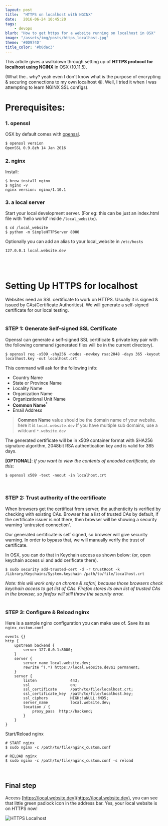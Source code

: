 ```yaml
---
layout: post
title:  "HTTPS on localhost with NGINX"
date:   2016-06-24 10:45:20
tags:
    - devops
blurb: "How to get https for a website running on localhost in OSX"
image: "/assets/img/posts/https_localhost.jpg"
theme: '#0D974D'
title_color: '#b0dac3'
---
```


This article gives a walkdown through setting up of **HTTPS protocol for localhost using NGINX** in OSX (10.11.5).

(What the.. why? yeah even I don't know what is the purpose of encrypting & securing connections to my own localhost 😜. Well, I tried it when I was attempting to learn NGINX SSL configs).


# Prerequisites:

### 1. openssl
OSX by default comes with [openssl](https://www.openssl.org/).

```zsh
$ openssl version
OpenSSL 0.9.8zh 14 Jan 2016
```


### 2. nginx

Install:

```shell
$ brew install nginx
$ nginx -v
nginx version: nginx/1.10.1
```

### 3. a local server

Start your local development server.
(For eg: this can be just an index.html file with 'hello world' inside `/local_website`).

```shell
$ cd /local_website
$ python -m SimpleHTTPServer 8000
```

Optionally you can add an alias to your local_website in `/etc/hosts`

```config
127.0.0.1 local.website.dev
```

<br><br>

# Setting Up HTTPS for localhost

Websites need an SSL certificate to work on HTTPS. Usually it is signed & issued by CAs(Certificate Authorities). We will generate a self-signed certificate for our local testing.
<br><br>

### STEP 1: Generate Self-signed SSL Certificate

Openssl can generate a self-signed SSL certificate & private key pair with the following command (generated files will be in the current directory).

```shell
$ openssl req -x509 -sha256 -nodes -newkey rsa:2048 -days 365 -keyout localhost.key -out localhost.crt
```

This command will ask for the following info:

- Country Name
- State or Province Name
- Locality Name
- Organization Name
- Organizational Unit Name
- **Common Name**<sup>*</sup>
- Email Address

> **Common Name** value should be the domain name of your website.
> here it is `local.website.dev`
> If you have multiple sub domains, use a wildcard `*.website.dev`


The generated certificate will be in x509 container format with SHA256 signature algorithm, 2048bit RSA authentication key and is valid for 365 days.

 **[OPTIONAL]**: *If you want to view the contents of encoded certificate, do this:*

```shell
$ openssl x509 -text -noout -in localhost.crt
```
<br>

### STEP 2: Trust authority of the certificate

When browsers get the certificat from server, the authenticity is verified by checking with existing CAs. Browser has a list of trusted CAs by default, if the certificate issuer is not there, then browser will be showing a security warning 'untrusted connection'.

Our generated certificate is self signed, so browser will give security warning. In order to bypass that, we will manually verify the trust of certificate.

In OSX, you can do that in Keychain access as shown below: (or, open keychain access ui and add cerificate there).

```shell
$ sudo security add-trusted-cert -d -r trustRoot -k /Library/Keychains/System.keychain /path/to/file/localhost.crt
```

*Note: this will work only on chrome & safari, because those browsers check keychain access to get list of CAs. Firefox stores its own list of trusted CAs in the browser, so firefox will still throw the security error.*
<br><br>

### STEP 3: Configure &amp; Reload nginx

Here is a sample nginx configuration you can make use of. Save its as `nginx_custom.conf`

```nginx
events {}
http {
    upstream backend {
        server 127.0.0.1:8000;
    }
    server {
        server_name local.website.dev;
        rewrite ^(.*) https://local.website.dev$1 permanent;
    }
    server {
        listen               443;
        ssl                  on;
        ssl_certificate      /path/to/file/localhost.crt;
        ssl_certificate_key  /path/to/file/localhost.key;
        ssl_ciphers          HIGH:!aNULL:!MD5;
        server_name          local.website.dev;
        location / {
            proxy_pass  http://backend;
        }
    }
}
```


Start/Reload nginx

```shell
# START nginx
$ sudo nginx -c /path/to/file/nginx_custom.conf

# RELOAD nginx
$ sudo nginx -c /path/to/file/nginx_custom.conf -s reload
```

<br>

## Final step

Access [https://local.website.dev](https://local.website.dev), you can see that little green padlock icon <i class="fa fa-lock" style="color: #94C867"></i> in the address bar. Yes, your local website is on HTTPS now!

<img src="/assets/img/posts/https_localhost.jpg" alt="HTTPS Localhost">


